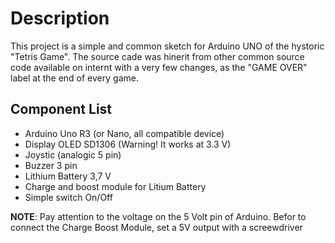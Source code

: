 # Description
This project is a simple and common sketch for Arduino UNO of the hystoric "Tetris Game". 
The source cade was hinerit from other common source code available on internt with a very few changes, as the "GAME OVER" label at the end of every game.


## Component List
* Arduino Uno R3 (or Nano, all compatible device)
* Display OLED SD1306 (Warning! It works at 3.3 V)
* Joystic (analogic 5 pin)
* Buzzer 3 pin 
* Lithium Battery 3,7 V
* Charge and boost module for Litium Battery
* Simple switch On/Off

**NOTE**: Pay attention to the voltage on the 5 Volt pin of Arduino. Befor to connect the Charge Boost Module, set a 5V output with a screewdriver


